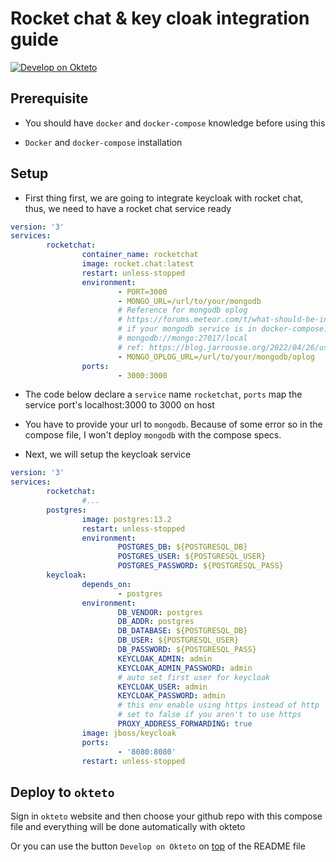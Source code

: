 # Rocket chat & key cloak integration guide

[![Develop on Okteto](https://okteto.com/develop-okteto.svg)](https://cloud.okteto.com/deploy?repository=https://github.com/nomorechokedboy/rocketchat-keycloak&branch=master)

## Prerequisite

- You should have `docker` and `docker-compose` knowledge before using this

- `Docker` and `docker-compose` installation

## Setup

- First thing first, we are going to integrate keycloak with rocket chat, thus, we need to have a rocket chat service ready

```yaml
version: '3'
services:
        rocketchat:
                container_name: rocketchat
                image: rocket.chat:latest
                restart: unless-stopped
                environment:
                        - PORT=3000
                        - MONGO_URL=/url/to/your/mongodb
                        # Reference for mongodb oplog
                        # https://forums.meteor.com/t/what-should-be-in-mongo-url-and-mongo-oplog-url-for-monglab/19356
                        # if your mongodb service is in docker-compose:
                        # mongodb://mongo:27017/local
                        # ref: https://blog.jarrousse.org/2022/04/26/using-docker-compose-in-to-deploy-rocket-chat/
                        - MONGO_OPLOG_URL=/url/to/your/mongodb/oplog
                ports:
                        - 3000:3000
```

- The code below declare a `service` name `rocketchat`, `ports` map the service port's localhost:3000 to 3000 on host

- You have to provide your url to `mongodb`. Because of some error so in the compose file, I won't deploy `mongodb` with the compose specs.

- Next, we will setup the keycloak service

```yaml
version: '3'
services:
        rocketchat:
                #...
        postgres:
                image: postgres:13.2
                restart: unless-stopped
                environment:
                        POSTGRES_DB: ${POSTGRESQL_DB}
                        POSTGRES_USER: ${POSTGRESQL_USER}
                        POSTGRES_PASSWORD: ${POSTGRESQL_PASS}
        keycloak:
                depends_on:
                        - postgres
                environment:
                        DB_VENDOR: postgres
                        DB_ADDR: postgres
                        DB_DATABASE: ${POSTGRESQL_DB}
                        DB_USER: ${POSTGRESQL_USER}
                        DB_PASSWORD: ${POSTGRESQL_PASS}
                        KEYCLOAK_ADMIN: admin
                        KEYCLOAK_ADMIN_PASSWORD: admin
                        # auto set first user for keycloak
                        KEYCLOAK_USER: admin
                        KEYCLOAK_PASSWORD: admin
                        # this env enable using https instead of http
                        # set to false if you aren't to use https
                        PROXY_ADDRESS_FORWARDING: true
                image: jboss/keycloak
                ports:
                        - '8080:8080'
                restart: unless-stopped
```

## Deploy to `okteto`

Sign in `okteto` website and then choose your github repo with this compose file and everything will be done automatically with okteto

Or you can use the button `Develop on Okteto` on [top](#rocket-chat--key-cloak-integration-guide) of the README file
